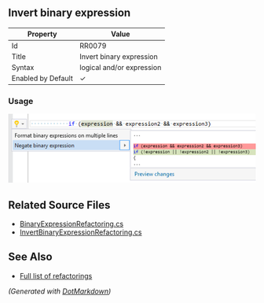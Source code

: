 ## Invert binary expression

| Property           | Value                     |
| ------------------ | ------------------------- |
| Id                 | RR0079                    |
| Title              | Invert binary expression  |
| Syntax             | logical and/or expression |
| Enabled by Default | &#x2713;                  |

### Usage

![Invert binary expression](../../images/refactorings/InvertBinaryExpression.png)

## Related Source Files

* [BinaryExpressionRefactoring.cs](../../src/Refactorings/CSharp/Refactorings/BinaryExpressionRefactoring.cs)
* [InvertBinaryExpressionRefactoring.cs](../../src/Refactorings/CSharp/Refactorings/InvertBinaryExpressionRefactoring.cs)

## See Also

* [Full list of refactorings](Refactorings.md)

*\(Generated with [DotMarkdown](http://github.com/JosefPihrt/DotMarkdown)\)*